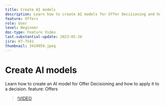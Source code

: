 ```yaml
---
title: Create AI models
description: Learn how to create AI models for Offer Decisioning and how to apply it to a decision.
feature: Offers
role: User
level: Beginner
doc-type: Feature Video
last-substantial-update: 2023-05-26
jira: KT-7541
thumbnail: 3419959.jpeg
---
```


# Create AI models

Learn how to create an AI model for Offer Decisioning and how to apply it to a decision.
feature: Offers

>[!VIDEO](https://video.tv.adobe.com/v/3419959/?learn=on)

